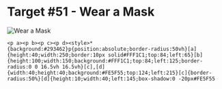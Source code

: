 # Target #51 - Wear a Mask

![Wear a Mask](https://cssbattle.dev/targets/51.png)

```
<p a><p b><p c><p d><style>*{background:#293462}p{position:absolute;border-radius:50vh}[a]{height:40;width:250;border:10px solid#FFF1C1;top:84;left:65}[b]{height:100;width:150;background:#FFF1C1;top:84;left:125;border-radius:0 0 16.5vh 16.5vh}[c],[d]{width:40;height:40;background:#FE5F55;top:124;left:215}[c]{border-radius:50%}[d]{height:10;width:40;left:145;box-shadow:0 -20px#FE5F55
```
